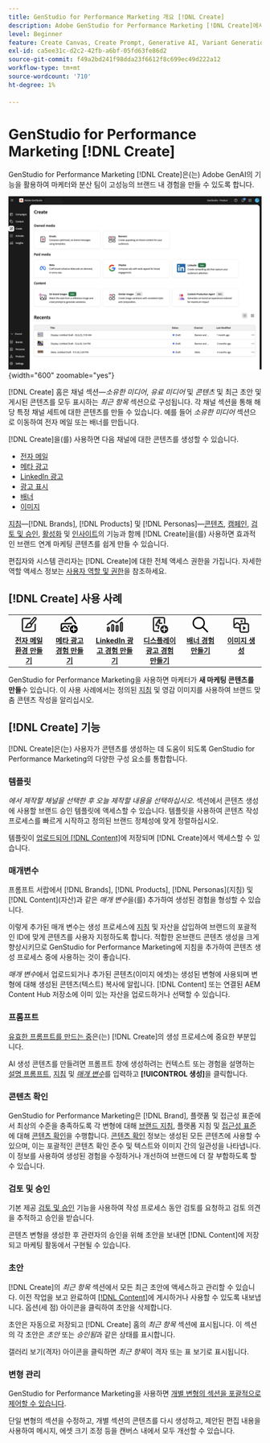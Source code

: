 ```yaml
---
title: GenStudio for Performance Marketing 개요 [!DNL Create]
description: Adobe GenStudio for Performance Marketing [!DNL Create]에서 생성 AI를 사용하여 고성능의 브랜드 내 콘텐츠를 빠르게 생성합니다.
level: Beginner
feature: Create Canvas, Create Prompt, Generative AI, Variant Generation, Content Generation
exl-id: ca5ee31c-d2c2-42fb-a6bf-05fd63fe86d2
source-git-commit: f49a2bd241f98dda23f6612f8c699ec49d222a12
workflow-type: tm+mt
source-wordcount: '710'
ht-degree: 1%

---
```


# GenStudio for Performance Marketing [!DNL Create]

GenStudio for Performance Marketing [!DNL Create]은(는) Adobe GenAI의 기능을 활용하여 마케터와 분산 팀이 고성능의 브랜드 내 경험을 만들 수 있도록 합니다.

![홈 만들기](/help/assets/create-home.png){width="600" zoomable="yes"}

[!DNL Create] 홈은 채널 섹션—_소유한 미디어_, _유료 미디어_ 및 _콘텐츠_ 및 최근 초안 및 게시된 콘텐츠를 모두 표시하는 _최근 항목_ 섹션으로 구성됩니다. 각 채널 섹션을 통해 해당 특정 채널 세트에 대한 콘텐츠를 만들 수 있습니다. 예를 들어 _소유한 미디어_ 섹션으로 이동하여 전자 메일 또는 배너를 만듭니다.

[!DNL Create]을(를) 사용하면 다음 채널에 대한 콘텐츠를 생성할 수 있습니다.

* [전자 메일](email-experiences.md)
* [메타 광고](meta-experiences.md)
* [LinkedIn 광고](linkedin-experiences.md)
* [광고 표시](display-ad-experiences.md)
* [배너](banner-experiences.md)
* [이미지](generate-assets.md)

[지침](/help/user-guide/guidelines/overview.md)—[!DNL Brands], [!DNL Products] 및 [!DNL Personas]—[콘텐츠](/help/user-guide/content/overview.md), [캠페인](/help/user-guide/campaigns/overview.md), [검토 및 승인](/help/user-guide/approvals/overview.md), [활성화](/help/user-guide/activation/overview.md) 및 [인사이트](/help/user-guide/insights/overview.md)의 기능과 함께 [!DNL Create]을(를) 사용하면 효과적인 브랜드 연계 마케팅 콘텐츠를 쉽게 만들 수 있습니다.

편집자와 시스템 관리자는 [!DNL Create]에 대한 전체 액세스 권한을 가집니다. 자세한 역할 액세스 정보는 [사용자 역할 및 권한](/help/user-guide/user-roles.md)을 참조하세요.

## [!DNL Create] 사용 사례

<table style="table-layout:fixed">
<tr style="border: 0;">
   <td align="center" valign="top" width="100">
      <a href="/help/user-guide/create/create-email-experience.md">
      <img alt="새 콘텐츠 만들기" src="../../assets/icons/icon-create.svg" width="35">
      </a>
      <div>
         <a href="/help/user-guide/create/create-email-experience.md">
         <strong>전자 메일 환경 만들기</strong>
         </a>
      </div>
   </td>
   <td align="center" valign="top" width="100">
      <a href="/help/user-guide/create/create-meta-ad.md">
      <img alt="메타 광고 경험 만들기" src="../../assets/icons/icon-addContent.png" width="35">
      </a>
      <div>
         <a href="/help/user-guide/create/create-meta-ad.md">
         <strong>메타 광고 경험 만들기</strong>
         </a>
      </div>
   </td>
   <td align="center" valign="top" width="100">
      <a href="/help/user-guide/create/create-linkedin.md">
      <img alt="LinkedIn 광고 경험 만들기" src="../../assets/icons/icon-dataAnalytics.svg" width="35">
      </a>
      <div>
         <a href="/help/user-guide/create/create-linkedin.md">
         <strong>LinkedIn 광고 경험 만들기</strong>
         </a>
      </div>
   </td>
   <td align="center" valign="top" width="100">
      <a href="/help/user-guide/create/create-display-ad.md">
      <img alt="디스플레이 광고 경험 만들기" src="../../assets/icons/icon-addTemplate.svg" width="35">
      </a>
      <div>
         <a href="/help/user-guide/create/create-display-ad.md">
         <strong>디스플레이 광고 경험 만들기</strong>
         </a>
      </div>
   </td>
   <td align="center" valign="top" width="100">
      <a href="/help/user-guide/create/create-banner-experience.md">
      <img alt="배너 경험 만들기" src="../../assets/icons/icon-search.png" width="35">
      </a>
      <div>
         <a href="/help/user-guide/create/create-banner-experience.md">
         <strong>배너 경험 만들기</strong>
         </a>
      </div>
   </td>
   <td align="center" valign="top" width="100">
      <a href="/help/user-guide/create/generate-assets.md">
      <img alt="이미지 만들기" src="../../assets/icons/icon-asset.svg" width="35">
      </a>
      <div>
         <a href="/help/user-guide/create/generate-assets.md">
         <strong>이미지 생성</strong>
         </a>
      </div>
   </td>
</tr>
</table>

GenStudio for Performance Marketing을 사용하면 마케터가 **새 마케팅 콘텐츠를 만들**&#x200B;수 있습니다. 이 사용 사례에서는 정의된 [지침](/help/user-guide/guidelines/overview.md) 및 영감 이미지를 사용하여 브랜드 맞춤 콘텐츠 작성을 알리십시오.

## [!DNL Create] 기능

[!DNL Create]은(는) 사용자가 콘텐츠를 생성하는 데 도움이 되도록 GenStudio for Performance Marketing의 다양한 구성 요소를 통합합니다.

### 템플릿

_에서 제작할 채널을 선택한 후 오늘 제작할 내용을 선택하십시오._ 섹션에서 콘텐츠 생성에 사용할 브랜드 승인 템플릿에 액세스할 수 있습니다. 템플릿을 사용하여 콘텐츠 작성 프로세스를 빠르게 시작하고 정의된 브랜드 정체성에 맞게 정렬하십시오.

템플릿이 [업로드되어  [!DNL Content]](/help/user-guide/content/overview.md)에 저장되며 [!DNL Create]에서 액세스할 수 있습니다.

### 매개변수

프롬프트 서랍에서 [!DNL Brands], [!DNL Products], [!DNL Personas]&#x200B;(지침) 및 [!DNL Content]&#x200B;(자산)과 같은 _매개 변수_&#x200B;을(를) 추가하여 생성된 경험을 형성할 수 있습니다.

이렇게 추가된 매개 변수는 생성 프로세스에 [지침](/help/user-guide/guidelines/overview.md) 및 자산을 삽입하여 브랜드의 포괄적인 ID에 맞게 콘텐츠를 사용자 지정하도록 합니다. 적합한 온브랜드 콘텐츠 생성을 크게 향상시키므로 GenStudio for Performance Marketing에 지침을 추가하여 콘텐츠 생성 프로세스 중에 사용하는 것이 좋습니다.

_매개 변수_&#x200B;에서 업로드되거나 추가된 콘텐츠(이미지 에셋)는 생성된 변형에 사용되며 변형에 대해 생성된 콘텐츠(텍스트) 복사에 알립니다. [!DNL Content] 또는 연결된 AEM Content Hub 저장소에 이미 있는 자산을 업로드하거나 선택할 수 있습니다.

### 프롬프트

[유효한 프롬프트를 만드는 중](/help/user-guide/effective-prompts.md)은(는) [!DNL Create]의 생성 프로세스에 중요한 부분입니다.

AI 생성 콘텐츠를 만들려면 프롬프트 창에 생성하려는 컨텍스트 또는 경험을 설명하는 [설명 프롬프트](/help/user-guide/effective-prompts.md), [지침](/help/user-guide/guidelines/overview.md) 및 [_매개 변수_](#parameters)&#x200B;를 입력하고 **[!UICONTROL 생성]**&#x200B;을 클릭합니다.

### 콘텐츠 확인

GenStudio for Performance Marketing은 [!DNL Brand], 플랫폼 및 접근성 표준에서 최상의 수준을 충족하도록 각 변형에 대해 [브랜드 지침](/help/user-guide/guidelines/brands.md), 플랫폼 지침 및 [접근성 표준](/help/user-guide/guidelines/overview.md#compliance)에 대해 [콘텐츠 확인](/help/user-guide/guidelines/brand-validation.md#content-check-panel)을 수행합니다. [콘텐츠 확인](/help/user-guide/guidelines/brand-validation.md#content-check-summary) 정보는 생성된 모든 콘텐츠에 사용할 수 있으며, 이는 포괄적인 콘텐츠 확인 준수 및 텍스트와 이미지 간의 일관성을 나타냅니다. 이 정보를 사용하여 생성된 경험을 수정하거나 개선하여 브랜드에 더 잘 부합하도록 할 수 있습니다.

### 검토 및 승인

기본 제공 [검토 및 승인](/help/user-guide/approvals/overview.md) 기능을 사용하여 작성 프로세스 동안 검토를 요청하고 검토 의견을 추적하고 승인을 받습니다.

콘텐츠 변형을 생성한 후 관련자의 승인을 위해 초안을 보내면 [!DNL Content]에 저장되고 마케팅 활동에서 구현될 수 있습니다.

### 초안

[!DNL Create]의 _최근 항목_ 섹션에서 모든 최근 초안에 액세스하고 관리할 수 있습니다. 이전 작업을 보고 완료하여 [[!DNL Content]](/help/user-guide/content/overview.md)에 게시하거나 사용할 수 있도록 내보냅니다. 옵션(세 점) 아이콘을 클릭하여 초안을 삭제합니다.

초안은 자동으로 저장되고 [!DNL Create] 홈의 _최근 항목_ 섹션에 표시됩니다. 이 섹션의 각 초안은 _초안_ 또는 _승인됨_&#x200B;과 같은 상태를 표시합니다.

갤러리 보기(격자) 아이콘을 클릭하면 _최근 항목_&#x200B;이 격자 또는 표 보기로 표시됩니다.

### 변형 관리

GenStudio for Performance Marketing을 사용하면 [개별 변형의 섹션을 포괄적으로 제어할 수 있습니다](/help/user-guide/create/manage-variants.md).

단일 변형의 섹션을 수정하고, 개별 섹션의 콘텐츠를 다시 생성하고, 제안된 편집 내용을 사용하여 메시지, 에셋 크기 조정 등을 캔버스 내에서 모두 개선할 수 있습니다.
